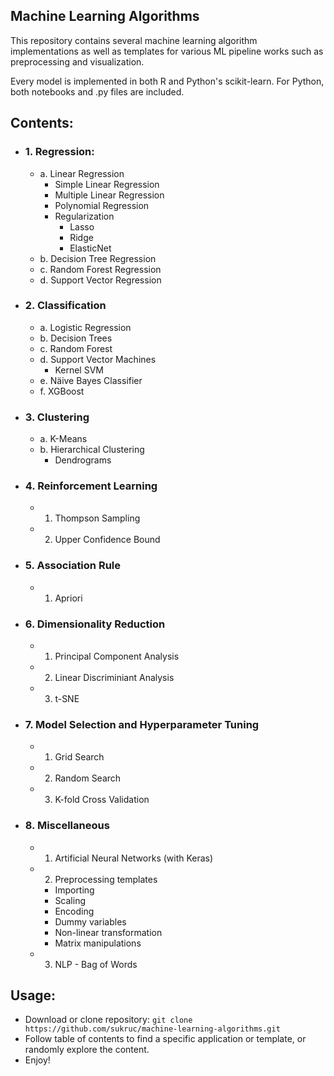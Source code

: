 ## Machine Learning Algorithms
This repository contains several machine learning algorithm implementations as well as templates for various ML pipeline works such as preprocessing and visualization.

Every model is implemented in both R and Python's scikit-learn. For Python, both notebooks and .py files are included.

## Contents:

- ### 1. Regression:
  - a. Linear Regression
    - Simple Linear Regression
    - Multiple Linear Regression
    - Polynomial Regression
    - Regularization
      - Lasso
      - Ridge
      - ElasticNet
  - b. Decision Tree Regression
  - c. Random Forest Regression
  - d. Support Vector Regression
- ### 2. Classification
  - a. Logistic Regression
  - b. Decision Trees
  - c. Random Forest
  - d. Support Vector Machines
    - Kernel SVM
  - e. Näive Bayes Classifier
  - f. XGBoost
- ### 3. Clustering
  - a. K-Means
  - b. Hierarchical Clustering
    - Dendrograms
- ### 4. Reinforcement Learning
  - 1. Thompson Sampling
  - 2. Upper Confidence Bound
- ### 5. Association Rule
  - 1. Apriori
- ### 6. Dimensionality Reduction
  - 1. Principal Component Analysis
  - 2. Linear Discriminiant Analysis
  - 3. t-SNE
- ### 7. Model Selection and Hyperparameter Tuning
  - 1. Grid Search
  - 2. Random Search
  - 3. K-fold Cross Validation
- ### 8. Miscellaneous
  - 1. Artificial Neural Networks (with Keras)
  - 2. Preprocessing templates
    - Importing
    - Scaling
    - Encoding
    - Dummy variables
    - Non-linear transformation
    - Matrix manipulations
  - 3. NLP - Bag of Words

## Usage:
- Download or clone repository: `git clone https://github.com/sukruc/machine-learning-algorithms.git`
- Follow table of contents to find a specific application or template, or randomly explore the content.
- Enjoy!
